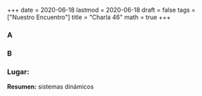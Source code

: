 +++
date      = 2020-06-18
lastmod   = 2020-06-18
draft     = false
tags      = ["Nuestro Encuentro"]
title     = "Charla 46"
math      = true
+++

### A

### B

### Lugar:



**Resumen:** sistemas dinámicos

